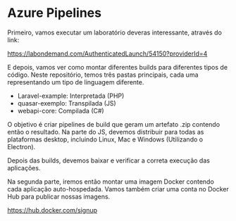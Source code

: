 # Azure Pipelines

Primeiro, vamos executar um laboratório deveras interessante, através do link:

https://labondemand.com/AuthenticatedLaunch/54150?providerId=4



E depois, vamos ver como montar diferentes builds para diferentes tipos de código. Neste repositório, temos três pastas principais, cada uma representando um tipo de linguagem diferente.

- Laravel-example: Interpretada (PHP)
- quasar-exemplo: Transpilada (JS)
- webapi-core: Compilada (C#)

O objetivo é criar pipelines de build que geram um artefato .zip contendo então o resultado. Na parte do JS, devemos distribuir para todas as plataformas desktop, incluindo Linux, Mac e Windows (Utilizando o Electron).

Depois das builds, devemos baixar e verificar a correta execução das aplicações.



Na segunda parte, iremos então montar uma imagem Docker contendo cada aplicação auto-hospedada. Vamos também criar uma conta no Docker Hub para publicar nossas imagens.

https://hub.docker.com/signup

